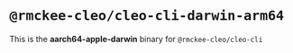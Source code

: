 # `@rmckee-cleo/cleo-cli-darwin-arm64`

This is the **aarch64-apple-darwin** binary for `@rmckee-cleo/cleo-cli`
